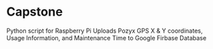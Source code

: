 # Capstone
Python script for Raspberry Pi
Uploads Pozyx GPS X & Y coordinates, Usage Information, and Maintenance Time to Google Firbase Database
